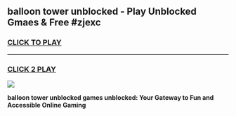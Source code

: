 
## balloon tower unblocked - Play Unblocked Gmaes & Free #zjexc
<h3>
<a href="https://news.freeplayer.one?title=balloon_tower_unblocked&ref=03M">CLICK TO PLAY</a></h3>
<hr>

<h3>
<a href="https://news.freeplayer.one?title=balloon_tower_unblocked&ref=03M">CLICK 2 PLAY</a>
  
</h3>

<a href="https://news.freeplayer.one?title=balloon_tower_unblocked&ref=03M"><img src="https://clearcache.store/games.png"></a>


**balloon tower unblocked games unblocked: Your Gateway to Fun and Accessible Online Gaming**
